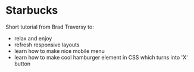 # Starbucks

Short tutorial from Brad Traversy to:
 - relax and enjoy
 - refresh responsive layouts
 - learn how to make nice mobile menu
 - learn how to make cool hamburger element in CSS which turns into 'X' button
